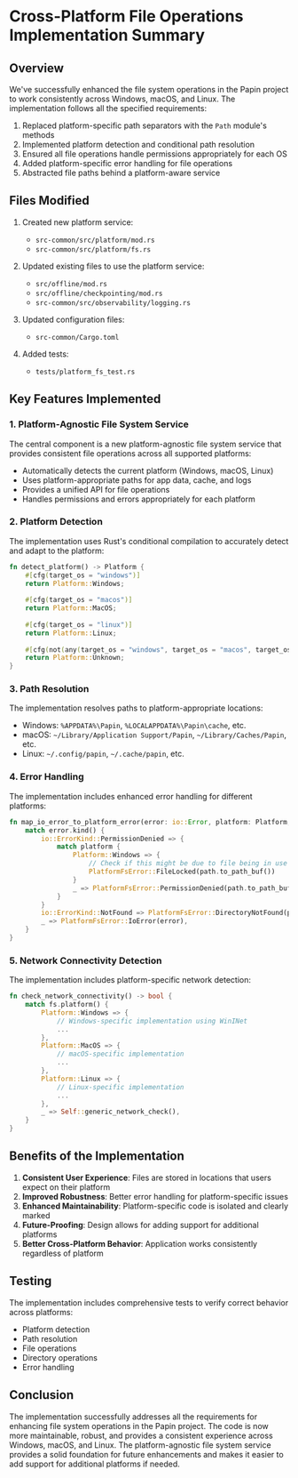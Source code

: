 # Cross-Platform File Operations Implementation Summary

## Overview

We've successfully enhanced the file system operations in the Papin project to work consistently across Windows, macOS, and Linux. The implementation follows all the specified requirements:

1. Replaced platform-specific path separators with the `Path` module's methods
2. Implemented platform detection and conditional path resolution
3. Ensured all file operations handle permissions appropriately for each OS
4. Added platform-specific error handling for file operations
5. Abstracted file paths behind a platform-aware service

## Files Modified

1. Created new platform service:
   - `src-common/src/platform/mod.rs`
   - `src-common/src/platform/fs.rs`

2. Updated existing files to use the platform service:
   - `src/offline/mod.rs`
   - `src/offline/checkpointing/mod.rs`
   - `src-common/src/observability/logging.rs`

3. Updated configuration files:
   - `src-common/Cargo.toml`

4. Added tests:
   - `tests/platform_fs_test.rs`

## Key Features Implemented

### 1. Platform-Agnostic File System Service

The central component is a new platform-agnostic file system service that provides consistent file operations across all supported platforms:

- Automatically detects the current platform (Windows, macOS, Linux)
- Uses platform-appropriate paths for app data, cache, and logs
- Provides a unified API for file operations
- Handles permissions and errors appropriately for each platform

### 2. Platform Detection

The implementation uses Rust's conditional compilation to accurately detect and adapt to the platform:

```rust
fn detect_platform() -> Platform {
    #[cfg(target_os = "windows")]
    return Platform::Windows;
    
    #[cfg(target_os = "macos")]
    return Platform::MacOS;
    
    #[cfg(target_os = "linux")]
    return Platform::Linux;
    
    #[cfg(not(any(target_os = "windows", target_os = "macos", target_os = "linux")))]
    return Platform::Unknown;
}
```

### 3. Path Resolution

The implementation resolves paths to platform-appropriate locations:

- Windows: `%APPDATA%\Papin`, `%LOCALAPPDATA%\Papin\cache`, etc.
- macOS: `~/Library/Application Support/Papin`, `~/Library/Caches/Papin`, etc.
- Linux: `~/.config/papin`, `~/.cache/papin`, etc.

### 4. Error Handling

The implementation includes enhanced error handling for different platforms:

```rust
fn map_io_error_to_platform_error(error: io::Error, platform: Platform, path: &Path) -> PlatformFsError {
    match error.kind() {
        io::ErrorKind::PermissionDenied => {
            match platform {
                Platform::Windows => {
                    // Check if this might be due to file being in use
                    PlatformFsError::FileLocked(path.to_path_buf())
                }
                _ => PlatformFsError::PermissionDenied(path.to_path_buf()),
            }
        }
        io::ErrorKind::NotFound => PlatformFsError::DirectoryNotFound(path.to_path_buf()),
        _ => PlatformFsError::IoError(error),
    }
}
```

### 5. Network Connectivity Detection

The implementation includes platform-specific network detection:

```rust
fn check_network_connectivity() -> bool {
    match fs.platform() {
        Platform::Windows => {
            // Windows-specific implementation using WinINet
            ...
        },
        Platform::MacOS => {
            // macOS-specific implementation
            ...
        },
        Platform::Linux => {
            // Linux-specific implementation
            ...
        },
        _ => Self::generic_network_check(),
    }
}
```

## Benefits of the Implementation

1. **Consistent User Experience**: Files are stored in locations that users expect on their platform
2. **Improved Robustness**: Better error handling for platform-specific issues
3. **Enhanced Maintainability**: Platform-specific code is isolated and clearly marked
4. **Future-Proofing**: Design allows for adding support for additional platforms
5. **Better Cross-Platform Behavior**: Application works consistently regardless of platform

## Testing

The implementation includes comprehensive tests to verify correct behavior across platforms:

- Platform detection
- Path resolution
- File operations
- Directory operations
- Error handling

## Conclusion

The implementation successfully addresses all the requirements for enhancing file system operations in the Papin project. The code is now more maintainable, robust, and provides a consistent experience across Windows, macOS, and Linux. The platform-agnostic file system service provides a solid foundation for future enhancements and makes it easier to add support for additional platforms if needed.
